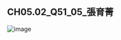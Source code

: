 ## CH05.02_Q51_05_張育菁 
![image](https://github.com/user-attachments/assets/89e27f6e-8c70-49bd-a7e6-f79dcdf2ea13)

